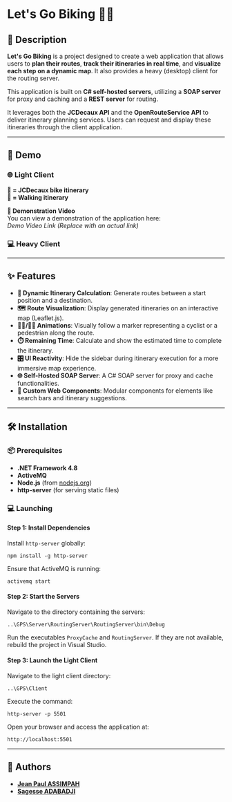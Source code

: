 # Let's Go Biking 🚴‍♂️

## 📝 Description  
**Let's Go Biking** is a project designed to create a web application that allows users to **plan their routes**, **track their itineraries in real time**, and **visualize each step on a dynamic map**. It also provides a heavy (desktop) client for the routing server.

This application is built on **C# self-hosted servers**, utilizing a **SOAP server** for proxy and caching and a **REST server** for routing.

It leverages both the **JCDecaux API** and the **OpenRouteService API** to deliver itinerary planning services. Users can request and display these itineraries through the client application.

---

## 🚀 Demo

### 🌐 Light Client  
**🔵 = JCDecaux bike itinerary**  
**🔴 = Walking itinerary**

**🎥 Demonstration Video**  
You can view a demonstration of the application here:  
*Demo Video Link* *(Replace with an actual link)*

### 💻 Heavy Client

---

## ✨ Features

- **📍 Dynamic Itinerary Calculation**: Generate routes between a start position and a destination.  
- **🗺️ Route Visualization**: Display generated itineraries on an interactive map (Leaflet.js).  
- **🚶‍♂️/🚴‍♂️ Animations**: Visually follow a marker representing a cyclist or a pedestrian along the route.  
- **⏱️ Remaining Time**: Calculate and show the estimated time to complete the itinerary.  
- **🎛️ UI Reactivity**: Hide the sidebar during itinerary execution for a more immersive map experience.  
- **🌐 Self-Hosted SOAP Server**: A C# SOAP server for proxy and cache functionalities.  
- **🧩 Custom Web Components**: Modular components for elements like search bars and itinerary suggestions.

---

## 🛠️ Installation

### 📦 Prerequisites

- **.NET Framework 4.8**  
- **ActiveMQ**  
- **Node.js** (from [nodejs.org](https://nodejs.org/))  
- **http-server** (for serving static files)

### 💻 Launching

#### Step 1: Install Dependencies

Install `http-server` globally:
```
npm install -g http-server
```

Ensure that ActiveMQ is running:
```
activemq start
```

#### Step 2: Start the Servers
Navigate to the directory containing the servers:

```
..\GPS\Server\RoutingServer\RoutingServer\bin\Debug
```


Run the executables `ProxyCache` and `RoutingServer`. If they are not available, rebuild the project in Visual Studio.


#### Step 3: Launch the Light Client

Navigate to the light client directory:
```
..\GPS\Client
```

Execute the command:
```
http-server -p 5501
```

Open your browser and access the application at:
```
http://localhost:5501
```



---

## 👥 Authors

- [**Jean Paul ASSIMPAH**](https://github.com/komi-assimpah)  
- [**Sagesse ADABADJI**](https://github.com/Sagesse554)
